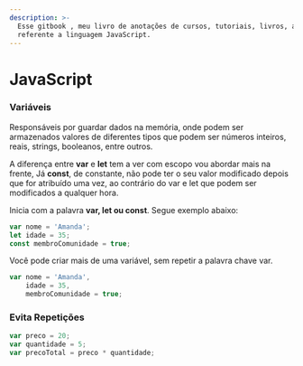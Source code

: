 ```yaml
---
description: >-
  Esse gitbook , meu livro de anotações de cursos, tutoriais, livros, artigos
  referente a linguagem JavaScript.
---
```


# JavaScript

### **Variáveis**

Responsáveis por guardar dados na memória, onde podem ser armazenados valores de diferentes tipos que podem ser números inteiros, reais, strings, booleanos, entre outros.  
  
A diferença entre **var** e **let** tem a ver com escopo vou abordar mais na frente,  Já **const**, de constante, não pode ter o seu valor modificado depois que for atribuído uma vez, ao contrário do var e let que podem ser modificados a qualquer hora.

Inicia com a palavra **var, let ou const**. Segue exemplo abaixo:

```javascript
var nome = 'Amanda';
let idade = 35;
const membroComunidade = true;
```

Você pode criar mais de uma variável, sem repetir a palavra chave var.

```javascript
var nome = 'Amanda',
    idade = 35,
    membroComunidade = true;
```

### **Evita Repetições**

```javascript
var preco = 20;
var quantidade = 5;
var precoTotal = preco * quantidade;
```

